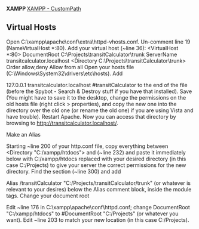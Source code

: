<b> XAMPP </b> 
[XAMPP - CustomPath](http://stackoverflow.com/questions/1408/make-xampp-apache-serve-file-outside-of-htdocs)


<h2>Virtual Hosts</h2>

Open C:\xampp\apache\conf\extra\httpd-vhosts.conf.
Un-comment line 19 (NameVirtualHost *:80).
Add your virtual host (~line 36):
<VirtualHost *:80>
    DocumentRoot C:\Projects\transitCalculator\trunk
    ServerName transitcalculator.localhost
    <Directory C:\Projects\transitCalculator\trunk>
        Order allow,deny
        Allow from all
    </Directory>
</VirtualHost>
Open your hosts file (C:\Windows\System32\drivers\etc\hosts).
Add

127.0.0.1 transitcalculator.localhost #transitCalculator
to the end of the file (before the Spybot - Search & Destroy stuff if you have that installed).
Save (You might have to save it to the desktop, change the permissions on the old hosts file (right click > properties), and copy the new one into the directory over the old one (or rename the old one) if you are using Vista and have trouble).
Restart Apache.
Now you can access that directory by browsing to http://transitcalculator.localhost/.

Make an Alias

Starting ~line 200 of your http.conf file, copy everything between <Directory "C:/xampp/htdocs"> and </Directory> (~line 232) and paste it immediately below with C:/xampp/htdocs replaced with your desired directory (in this case C:/Projects) to give your server the correct permissions for the new directory.
Find the <IfModule alias_module></IfModule> section (~line 300) and add

Alias /transitCalculator "C:/Projects/transitCalculator/trunk"
(or whatever is relevant to your desires) below the Alias comment block, inside the module tags.
Change your document root

Edit ~line 176 in C:\xampp\apache\conf\httpd.conf; change DocumentRoot "C:/xampp/htdocs" to #DocumentRoot "C:/Projects" (or whatever you want).
Edit ~line 203 to match your new location (in this case C:/Projects).
